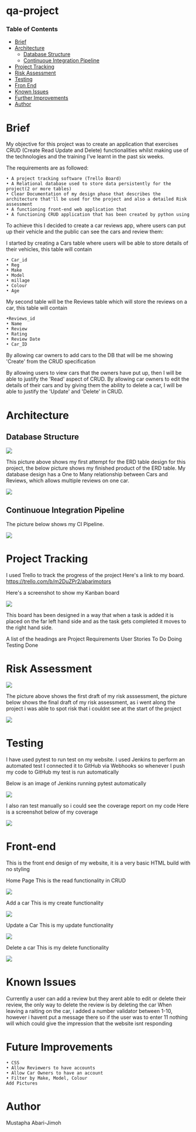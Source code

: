 # qa-project

### Table of Contents
- [Brief](#brief)
- [Architecture](#architecture)
	- [Database Structure](#database-structure)
	- [Continuoue Integration Pipeline](#continuoue-integration-pipeline)
- [Project Tracking](#project-tracking)
- [Risk Assessment](#risk-assessment)
- [Testing](#testing)
- [Fron End](#front-end)
- [Known Issues](#known-issues)
- [Further Improvements](#further-improvements)
- [Author](#author)


# Brief
My objective for this project was to create an application that exercises CRUD (Create Read Update and Delete) functionalities whilst making use of the technologies and the training I've learnt in the past six weeks.

The requirements are as followed:

	• A project tracking software (Trello Board)
	• A Relational database used to store data persistently for the project(2 or more tables)
	• Clear Documentation of my design phase that describes the architecture that'll be used for the project and also a detailed Risk assessment
	• A functioning front-end web application that 
	• A functioning CRUD application that has been created by python using 

To achieve this I decided to create a car reviews app, where users can put up their vehicle and the public can see the cars and review them:

I started by creating a Cars table where users will be able to store details of their vehicles, this table will contain 
	
	• Car_id
	• Reg
	• Make
	• Model
	• millage 
	• Colour
	• Age

My second table will be the Reviews table which will store the reviews on a car, this table will contain 
	
	•Reviews_id
	• Name
	• Review
	• Rating
	• Review Date
	• Car_ID

By allowing car owners to add cars to the DB that will be me showing 'Create' from the CRUD specification

By allowing users to view cars that the owners have put up, then I will be able to justify the 'Read' aspect of CRUD.
By allowing car owners to edit the details of their cars and by giving them the ability to delete a car, I will be able to justify the 'Update' and 'Delete' in CRUD.


# Architecture
## Database Structure

![](images/InitialERD.png)

This picture above shows my first attempt for the ERD table design for this project, the below picture shows my finished product of the ERD table. My database design has a One to Many relationship between Cars and Reviews, which allows multiple reviews on one car.

![](images/finalERD.png)


## Continuoue Integration Pipeline

The picture below shows my CI Pipeline. 

![](images/ciPipeline.png)


# Project Tracking

I used Trello to track the progress of the project 
Here's a link to my board.
https://trello.com/b/m2DuZPr2/abarimotors

Here's a screenshot to show my Kanban board

![](images/trelloboard.png)

This board has been designed in a way that when a task is added it is placed on the far left hand side and as the task gets completed it moves to the right hand side.

A list of the headings are
Project Requirements
User Stories
To Do
Doing
Testing
Done


# Risk Assessment




![](images/firstRiskAssessment.png)

The picture above shows the first draft of my risk asssessment, the picture below shows the final draft of my risk assessment, as i went along the project i was able to spot risk that i couldnt see at the start of the project

![](images/FinalRisk.png)


# Testing

I have used pytest to run test on my website.
I used Jenkins to perform an automated test
I connected it to GitHub via Webhooks so whenever I push my code to GitHub my test is run automatically

Below is an image of Jenkins running pytest automatically

![](images/jenkinsTest.png)

I also ran test manually so i could see the coverage report on my code
Here is a screenshot below of my coverage

![](images/testCov.png)

# Front-end
This is the front end design of my website, it is a very basic HTML build with no styling

Home Page
This is the read functionality in CRUD

![](images/viewCars.png)


Add a car
This is my create functionality

![](images/addCar.png)


Update a Car
This is my update functionality

![](images/updateCar.png)

Delete a car
This is my delete functionality

![](images/deleteCar.png)


# Known Issues
Currently a user can add a review but they arent able to edit or delete their review, the only way to delete the review is by deleting the car
When leaving a raiting on the car, i added a number validator between 1-10, however i havent put a message there so if the user was to enter 11 nothing will which could give the impression that the website isnt responding


# Future Improvements

	• CSS
	• Allow Reviewers to have accounts
	• Allow Car Owners to have an account
	• Filter by Make, Model, Colour
	Add Pictures

# Author
Mustapha Abari-Jimoh


